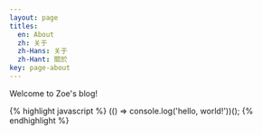 ```yaml
---
layout: page
titles:
  en: About
  zh: 关于
  zh-Hans: 关于
  zh-Hant: 關於
key: page-about
---
```


Welcome to Zoe's blog!

{% highlight javascript %}
  (() => console.log('hello, world!'))();
{% endhighlight %}
